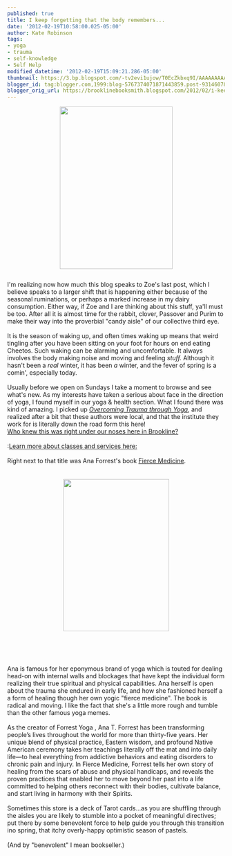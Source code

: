 ```yaml
---
published: true
title: I keep forgetting that the body remembers...
date: '2012-02-19T10:58:00.025-05:00'
author: Kate Robinson
tags:
- yoga
- trauma
- self-knowledge
- Self Help
modified_datetime: '2012-02-19T15:09:21.286-05:00'
thumbnail: https://3.bp.blogspot.com/-tv2evi1ujow/T0EcZkbxq9I/AAAAAAAAAWw/xxDPf0oahFg/s72-c/9781556439698.jpg
blogger_id: tag:blogger.com,1999:blog-5767374071871443859.post-931460780505108333
blogger_orig_url: https://brooklinebooksmith.blogspot.com/2012/02/i-keep-forgetting-that-body-remembers.html
---
```


<a href="https://3.bp.blogspot.com/-tv2evi1ujow/T0EcZkbxq9I/AAAAAAAAAWw/xxDPf0oahFg/s1600/9781556439698.jpg"><img alt="" border="0" id="BLOGGER_PHOTO_ID_5710877028084984786" src="https://3.bp.blogspot.com/-tv2evi1ujow/T0EcZkbxq9I/AAAAAAAAAWw/xxDPf0oahFg/s400/9781556439698.jpg" style="cursor: hand; display: block; height: 376px; margin: 0px auto 10px; text-align: center; width: 261px;" /></a><br />I'm realizing now how much this blog speaks to Zoe's last post, which I believe speaks to a larger shift that is happening either because of the seasonal ruminations, or perhaps a marked increase in my dairy consumption. Either way, if Zoe and I are thinking about this stuff, ya'll must be too. After all it is almost time for the rabbit, clover, Passover and Purim to make their way into the proverbial "candy aisle" of our collective third eye.<br /><br />It is the season of waking up, and often times waking up means that weird tingling after you have been sitting on your foot for hours on end eating Cheetos. Such waking can be alarming and uncomfortable. It always involves the body making noise and moving and feeling <em>stuff. </em>Although it hasn't been a <em>real </em>winter, it has been <em>a</em> winter, and the fever of spring is a comin', especially today.<br /><br />Usually before we open on Sundays I take a moment to browse and see what's new. As my interests have taken a serious about face in the direction of yoga, I found myself in our yoga &amp; health section. What I found there was kind of amazing. I picked up <em><a href="https://www.brooklinebooksmith-shop.com/book/9781556439698">Overcoming Trauma through Yoga</a></em>, and realized after a bit that these authors were local, and that the institute they work for is literally down the road form this here!<br /><a href="https://www.traumacenter.org/index.php">Who knew this was right under our noses here in Brookline? </a><br /><br />:<a href="https://www.traumacenter.org/clients/yoga_svcs.php">Learn more about classes and services here:</a><br /><br />Right next to that title was Ana Forrest's book <a href="https://www.brooklinebooksmith-shop.com/book/9780061864247">Fierce Medicine</a>.<br /><br /><br /><img alt="" border="0" id="BLOGGER_PHOTO_ID_5710879541756393314" src="https://2.bp.blogspot.com/-CPd9CWvmjZU/T0Eer4lvd2I/AAAAAAAAAW8/JTuMb1lAUZc/s400/9780061864247.jpg" style="cursor: hand; display: block; height: 352px; margin: 0px auto 10px; text-align: center; width: 245px;" /><br /><br /><br /><br />Ana is famous for her eponymous brand of yoga which is touted for dealing head-on with internal walls and blockages that have kept the individual form realizing their true spiritual and physical capabilities. Ana herself is open about the trauma she endured in early life, and how she fashioned herself a a form of healing though her own yogic "fierce medicine". The book is radical and moving. I like the fact that she's a little more rough and tumble than the other famous yoga memes.<br /><br />As the creator of Forrest Yoga , Ana T. Forrest has been transforming people’s lives throughout the world for more than thirty-five years. Her unique blend of physical practice, Eastern wisdom, and profound Native American ceremony takes her teachings literally off the mat and into daily life—to heal everything from addictive behaviors and eating disorders to chronic pain and injury. In Fierce Medicine, Forrest tells her own story of healing from the scars of abuse and physical handicaps, and reveals the proven practices that enabled her to move beyond her past into a life committed to helping others reconnect with their bodies, cultivate balance, and start living in harmony with their Spirits. <br /><br />Sometimes this store is a deck of Tarot cards...as you are shuffling through the aisles you are likely to stumble into a pocket of meaningful directives; put there by some benevolent force to help guide you through this transition ino spring, that itchy overly-happy optimistic season of pastels.<br /><br />(And by "benevolent" I mean bookseller.)